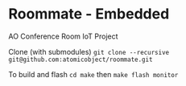 # Roommate - Embedded
AO Conference Room IoT Project

Clone (with submodules)
`git clone --recursive git@github.com:atomicobject/roommate.git`

To build and flash
`cd make` then
`make flash monitor`
